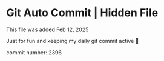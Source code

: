 # Git Auto Commit | Hidden File

This file was added Feb 12, 2025

Just for fun and keeping my daily git commit active 🤪

commit number: 2396

